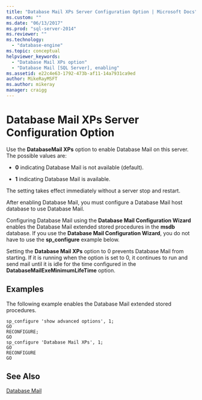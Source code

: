 ```yaml
---
title: "Database Mail XPs Server Configuration Option | Microsoft Docs"
ms.custom: ""
ms.date: "06/13/2017"
ms.prod: "sql-server-2014"
ms.reviewer: ""
ms.technology: 
  - "database-engine"
ms.topic: conceptual
helpviewer_keywords: 
  - "Database Mail XPs option"
  - "Database Mail [SQL Server], enabling"
ms.assetid: e22c4e63-1792-473b-af11-14a7931ca9ed
author: MikeRayMSFT
ms.author: mikeray
manager: craigg
---
```

# Database Mail XPs Server Configuration Option
  Use the **DatabaseMail XPs** option to enable Database Mail on this server. The possible values are:  
  
-   **0** indicating Database Mail is not available (default).  
  
-   **1** indicating Database Mail is available.  
  
 The setting takes effect immediately without a server stop and restart.  
  
 After enabling Database Mail, you must configure a Database Mail host database to use Database Mail.  
  
 Configuring Database Mail using the **Database Mail Configuration Wizard** enables the Database Mail extended stored procedures in the **msdb** database. If you use the **Database Mail Configuration Wizard**, you do not have to use the **sp_configure** example below.  
  
 Setting the **Database Mail XPs** option to 0 prevents Database Mail from starting. If it is running when the option is set to 0, it continues to run and send mail until it is idle for the time configured in the **DatabaseMailExeMinimumLifeTime** option.  
  
## Examples  
 The following example enables the Database Mail extended stored procedures.  
  
```  
sp_configure 'show advanced options', 1;  
GO  
RECONFIGURE;  
GO  
sp_configure 'Database Mail XPs', 1;  
GO  
RECONFIGURE  
GO  
```  
  
## See Also  
 [Database Mail](../../relational-databases/database-mail/database-mail.md)  
  
  
